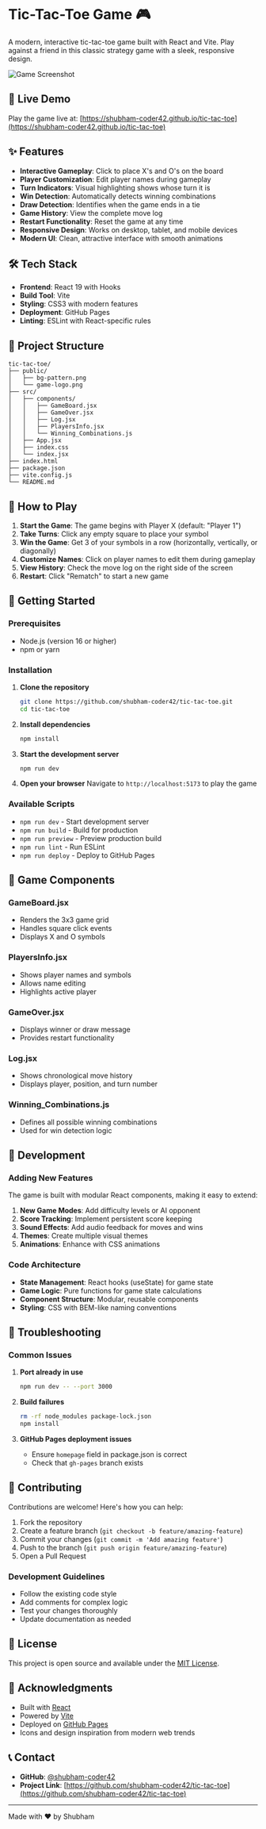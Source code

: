 # Tic-Tac-Toe Game 🎮

A modern, interactive tic-tac-toe game built with React and Vite. Play against a friend in this classic strategy game with a sleek, responsive design.

![Game Screenshot](https://via.placeholder.com/800x400/1a1a2e/eee?text=Tic-Tac-Toe+Game)

## 🚀 Live Demo

Play the game live at: [https://shubham-coder42.github.io/tic-tac-toe](https://shubham-coder42.github.io/tic-tac-toe)

## ✨ Features

- **Interactive Gameplay**: Click to place X's and O's on the board
- **Player Customization**: Edit player names during gameplay
- **Turn Indicators**: Visual highlighting shows whose turn it is
- **Win Detection**: Automatically detects winning combinations
- **Draw Detection**: Identifies when the game ends in a tie
- **Game History**: View the complete move log
- **Restart Functionality**: Reset the game at any time
- **Responsive Design**: Works on desktop, tablet, and mobile devices
- **Modern UI**: Clean, attractive interface with smooth animations

## 🛠️ Tech Stack

- **Frontend**: React 19 with Hooks
- **Build Tool**: Vite
- **Styling**: CSS3 with modern features
- **Deployment**: GitHub Pages
- **Linting**: ESLint with React-specific rules

## 📁 Project Structure

```
tic-tac-toe/
├── public/
│   ├── bg-pattern.png
│   └── game-logo.png
├── src/
│   ├── components/
│   │   ├── GameBoard.jsx
│   │   ├── GameOver.jsx
│   │   ├── Log.jsx
│   │   ├── PlayersInfo.jsx
│   │   └── Winning_Combinations.js
│   ├── App.jsx
│   ├── index.css
│   └── index.jsx
├── index.html
├── package.json
├── vite.config.js
└── README.md
```

## 🎯 How to Play

1. **Start the Game**: The game begins with Player X (default: "Player 1")
2. **Take Turns**: Click any empty square to place your symbol
3. **Win the Game**: Get 3 of your symbols in a row (horizontally, vertically, or diagonally)
4. **Customize Names**: Click on player names to edit them during gameplay
5. **View History**: Check the move log on the right side of the screen
6. **Restart**: Click "Rematch" to start a new game

## 🚀 Getting Started

### Prerequisites

- Node.js (version 16 or higher)
- npm or yarn

### Installation

1. **Clone the repository**
   ```bash
   git clone https://github.com/shubham-coder42/tic-tac-toe.git
   cd tic-tac-toe
   ```

2. **Install dependencies**
   ```bash
   npm install
   ```

3. **Start the development server**
   ```bash
   npm run dev
   ```

4. **Open your browser**
   Navigate to `http://localhost:5173` to play the game

### Available Scripts

- `npm run dev` - Start development server
- `npm run build` - Build for production
- `npm run preview` - Preview production build
- `npm run lint` - Run ESLint
- `npm run deploy` - Deploy to GitHub Pages

## 🎨 Game Components

### GameBoard.jsx
- Renders the 3x3 game grid
- Handles square click events
- Displays X and O symbols

### PlayersInfo.jsx
- Shows player names and symbols
- Allows name editing
- Highlights active player

### GameOver.jsx
- Displays winner or draw message
- Provides restart functionality

### Log.jsx
- Shows chronological move history
- Displays player, position, and turn number

### Winning_Combinations.js
- Defines all possible winning combinations
- Used for win detection logic

## 🔧 Development

### Adding New Features

The game is built with modular React components, making it easy to extend:

1. **New Game Modes**: Add difficulty levels or AI opponent
2. **Score Tracking**: Implement persistent score keeping
3. **Sound Effects**: Add audio feedback for moves and wins
4. **Themes**: Create multiple visual themes
5. **Animations**: Enhance with CSS animations

### Code Architecture

- **State Management**: React hooks (useState) for game state
- **Game Logic**: Pure functions for game state calculations
- **Component Structure**: Modular, reusable components
- **Styling**: CSS with BEM-like naming conventions

## 🐛 Troubleshooting

### Common Issues

1. **Port already in use**
   ```bash
   npm run dev -- --port 3000
   ```

2. **Build failures**
   ```bash
   rm -rf node_modules package-lock.json
   npm install
   ```

3. **GitHub Pages deployment issues**
   - Ensure `homepage` field in package.json is correct
   - Check that `gh-pages` branch exists

## 🤝 Contributing

Contributions are welcome! Here's how you can help:

1. Fork the repository
2. Create a feature branch (`git checkout -b feature/amazing-feature`)
3. Commit your changes (`git commit -m 'Add amazing feature'`)
4. Push to the branch (`git push origin feature/amazing-feature`)
5. Open a Pull Request

### Development Guidelines

- Follow the existing code style
- Add comments for complex logic
- Test your changes thoroughly
- Update documentation as needed

## 📄 License

This project is open source and available under the [MIT License](LICENSE).

## 🙏 Acknowledgments

- Built with [React](https://react.dev/)
- Powered by [Vite](https://vitejs.dev/)
- Deployed on [GitHub Pages](https://pages.github.com/)
- Icons and design inspiration from modern web trends

## 📞 Contact

- **GitHub**: [@shubham-coder42](https://github.com/shubham-coder42)
- **Project Link**: [https://github.com/shubham-coder42/tic-tac-toe](https://github.com/shubham-coder42/tic-tac-toe)

---

Made with ❤️ by Shubham
